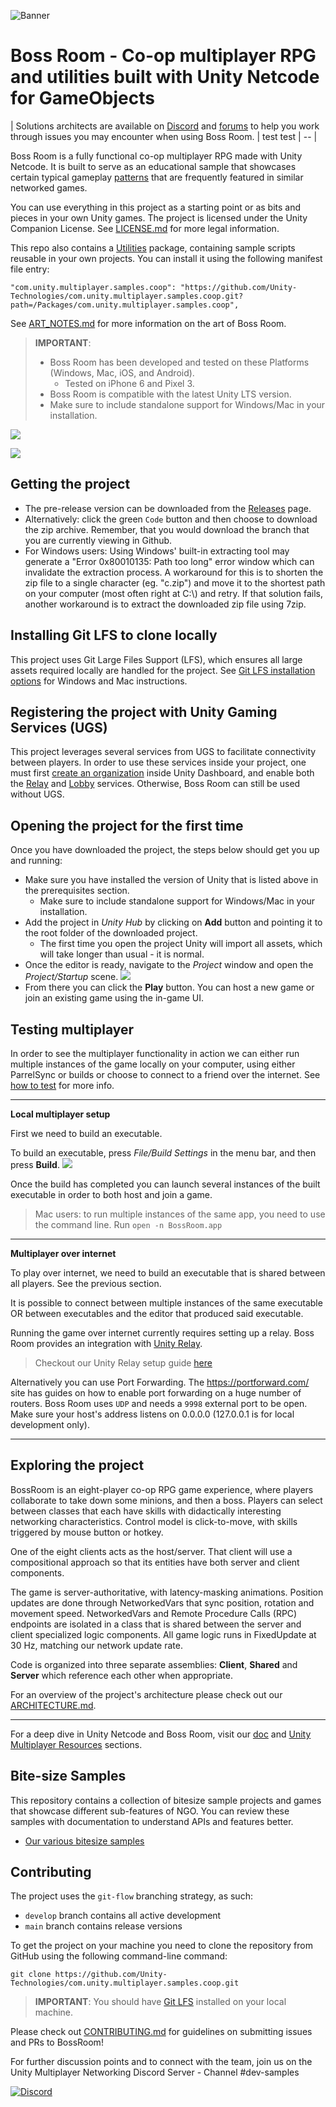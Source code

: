![Banner](Documentation/Images/Banner.png)
# Boss Room - Co-op multiplayer RPG and utilities built with Unity Netcode for GameObjects

| Solutions architects are available on [Discord](https://discord.gg/mNgM2XRDpb) and [forums](https://forum.unity.com/forums/multiplayer.26/) to help you work through issues you may encounter when using Boss Room. | test test
| -- |

Boss Room is a fully functional co-op multiplayer RPG made with Unity Netcode. It is built to serve as an educational sample that showcases certain typical gameplay [patterns](https://docs-multiplayer.unity3d.com/netcode/current/learn/bossroom-examples/bossroom-actions) that are frequently featured in similar networked games.

You can use everything in this project as a starting point or as bits and pieces in your own Unity games. The project is licensed under the Unity Companion License. See [LICENSE.md](LICENSE.md) for more legal information.

This repo also contains a [Utilities](Packages/com.unity.multiplayer.samples.coop) package, containing sample scripts reusable in your own projects. You can install it using the following manifest file entry:

`"com.unity.multiplayer.samples.coop": "https://github.com/Unity-Technologies/com.unity.multiplayer.samples.coop.git?path=/Packages/com.unity.multiplayer.samples.coop",
`

See [ART_NOTES.md](Documentation/ART_NOTES.md) for more information on the art of Boss Room.

> __IMPORTANT__:
> - Boss Room has been developed and tested on these Platforms (Windows, Mac, iOS, and Android).
>     - Tested on iPhone 6 and Pixel 3.
> - Boss Room is compatible with the latest Unity LTS version.
> - Make sure to include standalone support for Windows/Mac in your installation. 

![](Documentation/Images/Boss.png)

![](Documentation/Images/Players.png)


## Getting the project
 - The pre-release version can be downloaded from the [Releases](https://github.com/Unity-Technologies/com.unity.multiplayer.samples.coop/releases) page. 
 - Alternatively: click the green `Code` button and then choose to download the zip archive. Remember, that you would download the branch that you are currently viewing in Github.
 - For Windows users: Using Windows' built-in extracting tool may generate a "Error 0x80010135: Path too long" error window which can invalidate the extraction process. A workaround for this is to shorten the zip file to a single character (eg. "c.zip") and move it to the shortest path on your computer (most often right at C:\\) and retry. If that solution fails, another workaround is to extract the downloaded zip file using 7zip.


## Installing Git LFS to clone locally

This project uses Git Large Files Support (LFS), which ensures all large assets required locally are handled for the project. See [Git LFS installation options](https://github.com/git-lfs/git-lfs/wiki/Installation) for Windows and Mac instructions. 

## Registering the project with Unity Gaming Services (UGS)

This project leverages several services from UGS to facilitate connectivity between players. In order to use these services inside your project, one must first [create an organization](https://support.unity.com/hc/en-us/articles/208592876-How-do-I-create-a-new-Organization-) inside Unity Dashboard, and enable both the [Relay](https://docs.unity.com/relay/get-started.html) and [Lobby](https://docs.unity.com/lobby/game-lobby-sample.html) services. Otherwise, Boss Room can still be used without UGS.

## Opening the project for the first time

Once you have downloaded the project, the steps below should get you up and running:
 - Make sure you have installed the version of Unity that is listed above in the prerequisites section.
 	- Make sure to include standalone support for Windows/Mac in your installation. 
 - Add the project in _Unity Hub_ by clicking on **Add** button and pointing it to the root folder of the downloaded project.
 	- The first time you open the project Unity will import all assets, which will take longer than usual - it is normal.
 - Once the editor is ready, navigate to the _Project_ window and open the _Project/Startup_ scene.
![](Documentation/Images/StartupScene.png)
 - From there you can click the **Play** button. You can host a new game or join an existing game using the in-game UI.

## Testing multiplayer

In order to see the multiplayer functionality in action we can either run multiple instances of the game locally on your computer, using either ParrelSync or builds or choose to connect to a friend over the internet. See [how to test](https://docs-multiplayer.unity3d.com/netcode/current/tutorials/testing/testing_locally) for more info.

---------------
**Local multiplayer setup**

First we need to build an executable.

To build an executable, press _File/Build Settings_ in the menu bar, and then press **Build**.
![](Documentation/Images/BuildProject.png)

Once the build has completed you can launch several instances of the built executable in order to both host and join a game.

> Mac users: to run multiple instances of the same app, you need to use the command line.
> Run `open -n BossRoom.app`

---------------
**Multiplayer over internet**

To play over internet, we need to build an executable that is shared between all players. See the previous section.

It is possible to connect between multiple instances of the same executable OR between executables and the editor that produced said executable.

Running the game over internet currently requires setting up a relay. Boss Room provides an integration with [Unity Relay](https://docs-multiplayer.unity3d.com/netcode/current/relay/relay).

> Checkout our Unity Relay setup guide [here](https://docs-multiplayer.unity3d.com/netcode/current/relay/relay)

Alternatively you can use Port Forwarding. The https://portforward.com/ site has guides on how to enable port forwarding on a huge number of routers. Boss Room uses `UDP` and needs a `9998` external port to be open. Make sure your host's address listens on 0.0.0.0 (127.0.0.1 is for local development only).

------------------------------------------

## Exploring the project
BossRoom is an eight-player co-op RPG game experience, where players collaborate to take down some minions, and then a boss. Players can select between classes that each have skills with didactically interesting networking characteristics. Control model is click-to-move, with skills triggered by mouse button or hotkey. 

One of the eight clients acts as the host/server. That client will use a compositional approach so that its entities have both server and client components.

The game is server-authoritative, with latency-masking animations. Position updates are done through NetworkedVars that sync position, rotation and movement speed. NetworkedVars and Remote Procedure Calls (RPC) endpoints are isolated in a class that is shared between the server and client specialized logic components. All game logic runs in FixedUpdate at 30 Hz, matching our network update rate. 

Code is organized into three separate assemblies: **Client**, **Shared** and **Server** which reference each other when appropriate.

For an overview of the project's architecture please check out our [ARCHITECTURE.md](ARCHITECTURE.md).

---------------

For a deep dive in Unity Netcode and Boss Room, visit our [doc](https://docs-multiplayer.unity3d.com/) and [Unity Multiplayer Resources](https://docs-multiplayer.unity3d.com/netcode/current/learn/introduction) sections.

## Bite-size Samples
This repository contains a collection of bitesize sample projects and games that showcase different sub-features of NGO. You can review these samples with documentation to understand APIs and features better.
- [Our various bitesize samples](https://github.com/Unity-Technologies/com.unity.multiplayer.samples.bitesize)

## Contributing

The project uses the `git-flow` branching strategy, as such:
 - `develop` branch contains all active development
 - `main` branch contains release versions

To get the project on your machine you need to clone the repository from GitHub using the following command-line command:
```
git clone https://github.com/Unity-Technologies/com.unity.multiplayer.samples.coop.git
```

> __IMPORTANT__: 
> You should have [Git LFS](https://git-lfs.github.com/) installed on your local machine.

Please check out [CONTRIBUTING.md](CONTRIBUTING.md) for guidelines on submitting issues and PRs to BossRoom!

For further discussion points and to connect with the team, join us on the Unity Multiplayer Networking Discord Server - Channel #dev-samples

[![Discord](https://img.shields.io/discord/449263083769036810.svg?label=discord&logo=discord&color=informational)](https://discord.gg/FM8SE9E)
